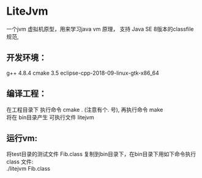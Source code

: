 # LiteJvm
一个jvm 虚拟机原型，用来学习java vm 原理， 支持 Java SE 8版本的classfile 规范, 


## 开发环境：
   g++   4.8.4 
   cmake 3.5 
   eclipse-cpp-2018-09-linux-gtk-x86_64 

## 编译工程：
  在工程目录下 执行命令 cmake . (注意有个. 号),   再执行命令 make  
  将在 bin目录产生 可执行文件 litejvm 
  


## 运行vm:     

 将test目录的测试文件 Fib.class 复制到bin目录下，在bin目录下用如下命令执行class 文件:  
./litejvm Fib.class   
